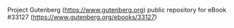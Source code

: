 Project Gutenberg (https://www.gutenberg.org) public repository for eBook #33127 (https://www.gutenberg.org/ebooks/33127)

